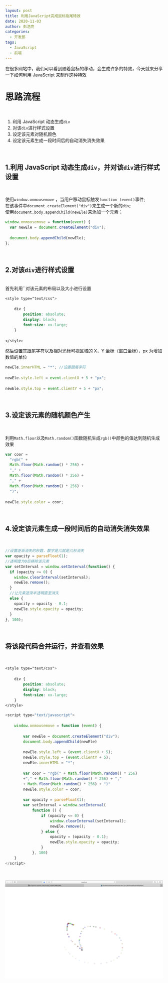 ```yaml
---
layout: post
title: 利用JavaScript完成鼠标拖尾特效
date: 2020-11-03
author: 彭浩亮
categories:
  - 开发部
tags:
  - JavaScript
  - 前端
---
```


在很多网站中，我们可以看到随着鼠标的移动，会生成许多的特效，今天就来分享一下如何利用 JavaScript 来制作这种特效
<br>
 
# 思路流程

<br>

1. 利用 JavaScript 动态生成`div`<br>
2. 对该`div`进行样式设置
3. 设定该元素对随机颜色
4. 设定该元素生成一段时间后的自动消失消失效果

<br>

## 1.利用 JavaScript 动态生成`div`，并对该`div`进行样式设置

<br>

使用`window.onmousemove` ，当用户移动鼠标触发`function (event)`事件;<br>
在该事件中`document.createElement("div")`来生成一个新的`div`;<br>
使用`document.body.appendChild(newEle)`来添加一个元素；

```javascript
window.onmousemove = function(event) {
  var newEle = document.createElement("div");

  document.body.appendChild(newEle);
};
```

<br>

## 2.对该`div`进行样式设置

<br>
首先利用`<style></style>`对该元素的布局以及大小进行设置

```css
<style type="text/css">

    div {
        position: absolute;
        display: block;
        font-size: xx-large;
    }

</style>
```

然后设置其跟尾字符以及相对光标可视区域的 X，Y 坐标（窗口坐标），px 为增加数值的单位

```js
newEle.innerHTML = "*"; //设置跟尾字符

newEle.style.left = event.clientX + 5 + "px";

newEle.style.top = event.clientY + 5 + "px";
```

<br>

## 3.设定该元素的随机颜色产生

<br>

利用`Math.floor`以及`Math.random()`函数随机生成`rgb()`中颜色的值达到随机生成效果

```js
var coor =
  "rgb(" +
  Math.floor(Math.random() * 256) +
  "," +
  Math.floor(Math.random() * 256) +
  "," +
  Math.floor(Math.random() * 256) +
  ")";

newEle.style.color = coor;
```

<br>

## 4.设定该元素生成一段时间后的自动消失消失效果

<br>

```js
//设置逐渐消失的秒数，数字是几就是几秒消失
var opacity = parseFloat(1);
//透明度为0后移除该元素
var setInterval = window.setInterval(function() {
  if (opacity <= 0) {
    window.clearInterval(setInterval);
    newEle.remove();
  }
  //让元素逐渐半透明直至消失
  else {
    opacity = opacity - 0.1;
    newEle.style.opacity = opacity;
  }
}, 100);
```

<br>

## 将该段代码合并运行，并查看效果

<br>

```css
<style type="text/css">

    div {
        position: absolute;
        display: block;
        font-size: xx-large;
    }
</style>
```

```js
<script type="text/javascript">

    window.onmousemove = function (event) {

        var newEle = document.createElement("div");
        document.body.appendChild(newEle)

        newEle.style.left = (event.clientX + 5);
        newEle.style.top = (event.clientY + 5);
        newEle.innerHTML = "*";

        var coor = "rgb(" + Math.floor(Math.random() * 256)
        +"," + Math.floor(Math.random() * 256) + ","
        + Math.floor(Math.random() * 256) + ")"
        newEle.style.color = coor;

        var opacity = parseFloat(1);
        var setInterval = window.setInterval(
            function () {
                if (opacity <= 0) {
                    window.clearInterval(setInterval);
                    newEle.remove();
                } else {
                    opacity = (opacity - 0.1);
                    newEle.style.opacity = opacity;
                }
            }, 100)
    }
</script>
```

<br>

![image-p1](../imgs/2011/01/phl/p1.png)
